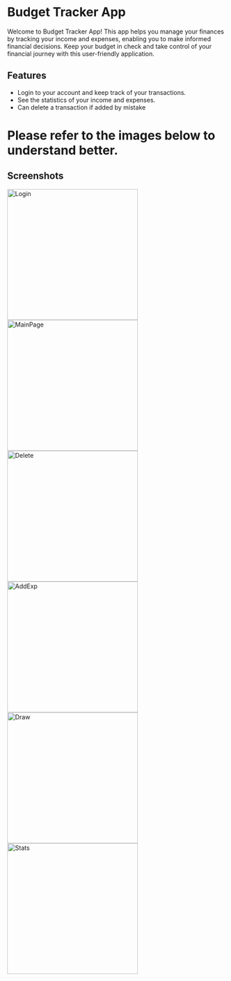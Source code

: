 # Budget Tracker App

Welcome to Budget Tracker App! This app helps you manage your finances by tracking your income and expenses, enabling you to make informed financial decisions. Keep your budget in check and take control of your financial journey with this user-friendly application.
## Features
 - Login to your account and keep track of your transactions.
 - See the statistics of your income and expenses.
 - Can delete a transaction if added by mistake

 # Please refer to the images below to understand better.
## Screenshots
<div>
<img src="./Screenshots/login.jpg" alt="Login" width="300" style="margin-right: 40px;"/>
<img src="./Screenshots/main.jpg" alt="MainPage" width="300" style="margin-right: 40px;"/>
<img src="./Screenshots/delete.jpg" alt="Delete" width="300" style="margin-right: 40px;"/>
<img src="./Screenshots/add.jpg" alt="AddExp" width="300" style="margin-right: 40px;"/>
<img src="./Screenshots/shortcuts.jpg" alt="Draw" width="300" style="margin-right: 40px;"/>
<img src="./Screenshots/stats.jpg" alt="Stats" width="300" style="margin-right: 40px;"/>
</div>


